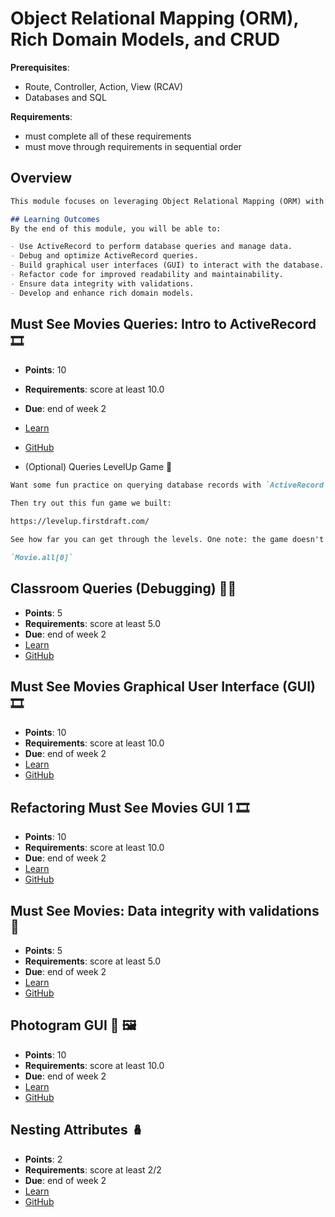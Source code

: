 # Object Relational Mapping (ORM), Rich Domain Models, and CRUD

**Prerequisites**:
- Route, Controller, Action, View (RCAV)
- Databases and SQL

**Requirements**:
- must complete all of these requirements
- must move through requirements in sequential order

## Overview
```md
This module focuses on leveraging Object Relational Mapping (ORM) with ActiveRecord to interact with the database, create rich domain models, and perform CRUD (Create, Read, Update, Delete) operations. You will learn to build robust applications by efficiently managing data, ensuring data integrity, and developing user interfaces that interact seamlessly with the backend.

## Learning Outcomes
By the end of this module, you will be able to:

- Use ActiveRecord to perform database queries and manage data.
- Debug and optimize ActiveRecord queries.
- Build graphical user interfaces (GUI) to interact with the database.
- Refactor code for improved readability and maintainability.
- Ensure data integrity with validations.
- Develop and enhance rich domain models.
```

## Must See Movies Queries: Intro to ActiveRecord 🎞️
- **Points**: 10
- **Requirements**: score at least 10.0  
- **Due**: end of week 2
- [Learn](https://learn.firstdraft.com/lessons/126)
- [GitHub](https://github.com/appdev-lessons/msm-queries)

- (Optional) Queries LevelUp Game 👾
```md
Want some fun practice on querying database records with `ActiveRecord`?

Then try out this fun game we built:

https://levelup.firstdraft.com/

See how far you can get through the levels. One note: the game doesn't allow you to `.at(0)` on an `ActiveRecord::Relation`; instead you will need to use the method: `[0]`

`Movie.all[0]`
```

## Classroom Queries (Debugging) 🧑‍🏫
- **Points**: 5
- **Requirements**: score at least 5.0
- **Due**: end of week 2
- [Learn](https://learn.firstdraft.com/lessons/128)
- [GitHub](https://github.com/appdev-lessons/classroom-queries-debug)

## Must See Movies Graphical User Interface (GUI) 🎞️
- **Points**: 10
- **Requirements**: score at least 10.0
- **Due**: end of week 2
- [Learn](https://learn.firstdraft.com/lessons/129)
- [GitHub](https://github.com/appdev-lessons/msm-gui)

## Refactoring Must See Movies GUI 1 🎞️
- **Points**: 10
- **Requirements**: score at least 10.0
- **Due**: end of week 2
- [Learn](https://learn.firstdraft.com/lessons/151-refactoring-msm-gui-1)
- [GitHub](https://github.com/appdev-lessons/refactoring-msm-gui-1)

## Must See Movies: Data integrity with validations 🧐
- **Points**: 5
- **Requirements**: score at least 5.0
- **Due**: end of week 2
- [Learn](https://learn.firstdraft.com/lessons/152-data-integrity-with-validations)
- [GitHub](https://github.com/appdev-lessons/data-integrity-with-validations)

## Photogram GUI 📸 🖼️
- **Points**: 10
- **Requirements**: score at least 10.0
- **Due**: end of week 2
- [Learn](https://learn.firstdraft.com/lessons/153-photogram-gui)
- [GitHub](https://github.com/appdev-lessons/photogram-gui)

## Nesting Attributes 🪆
- **Points**: 2
- **Requirements**: score at least 2/2
- **Due**: end of week 2
- [Learn](https://learn.firstdraft.com/lessons/434-rails-nested-attributes)
- [GitHub](https://github.com/DPI-WE/rails-nested-attributes)
